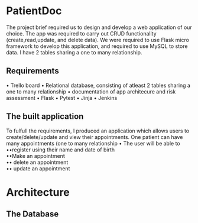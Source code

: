 # PatientDoc

The project brief required us to design and develop a web application of our choice. The app was required to carry out CRUD functionality (create,read,update, and delete data). We were required to use Flask micro framework to develop this application, and required to use MySQL to store data. I have 2 tables sharing a one to many relationship.

## Requirements
• Trello board
• Relational database, consisting of atleast 2 tables sharing a one to many relationship
• documentation of app architecure and risk assessment
• Flask
• Pytest
• Jinja
• Jenkins

## The built application
To fulfull the requirements, I produced an application which allows users to create/delete/update and view their appointments. One patient can have many appointments (one to many relationship
• The user will  be able to <br>
••register using their name and date of birth <br>
••Make an appointment <br>
•• delete an appointment <br>
•• update an appointment <br>

# Architecture
## The Database
